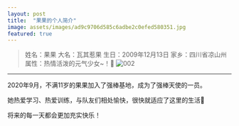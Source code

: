 ```yaml
---
layout: post
title:  "果果的个人简介"
image: assets/images/ad9c9706d585c6adbe2c0efed580351.jpg
featured: true
---
```

> 姓名：果果
> 大名：瓦其惹果
> 生日：2009年12月13日
> 家乡：四川省凉山州
> 属性：热情活泼的元气少女~！:angel:
![002](Baseball-Angels-Apple/assets/images/IMG_5687.JPG)
***
2020年9月，不满11岁的果果加入了强棒基地，成为了强棒天使的一员。

她热爱学习、热爱训练，与队友们相处愉快，很快就适应了这里的生活:two_women_holding_hands:

将来的每一天都会更加充实快乐！
